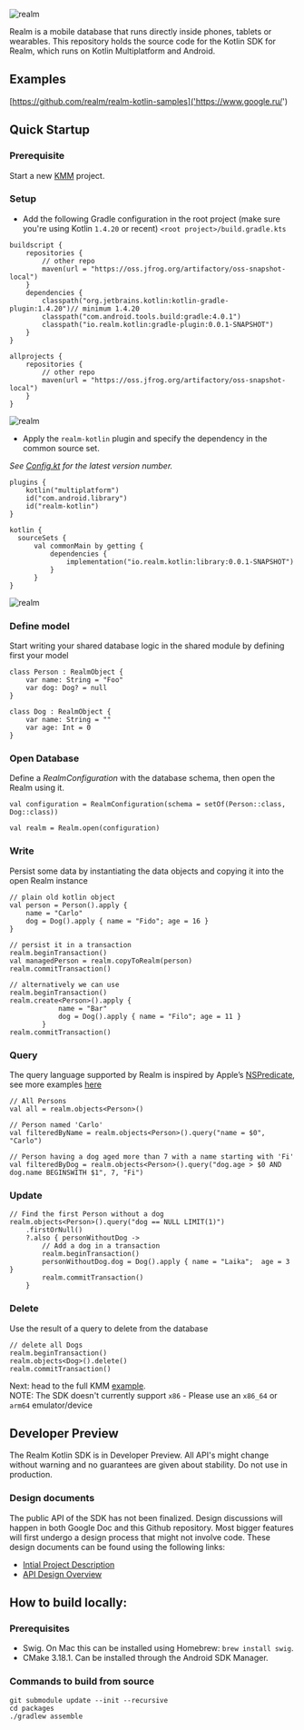 <p>
<img src="https://github.com/realm/realm-cocoa/raw/master/logo.png" alt ="realm">
</p>

Realm is a mobile database that runs directly inside phones, tablets or wearables. This repository holds the source code for the Kotlin SDK for Realm, which runs on Kotlin Multiplatform and Android.

## Examples
[https://github.com/realm/realm-kotlin-samples]('https://www.google.ru/')

## Quick Startup

### Prerequisite
Start a new [KMM]('https://www.google.ru/') project. 

### Setup
+ Add the following Gradle configuration in the root project (make sure you're using Kotlin `1.4.20` or recent) `<root project>/build.gradle.kts`

```
buildscript {
    repositories {
        // other repo
        maven(url = "https://oss.jfrog.org/artifactory/oss-snapshot-local")
    }
    dependencies {
        classpath("org.jetbrains.kotlin:kotlin-gradle-plugin:1.4.20")// minimum 1.4.20
        classpath("com.android.tools.build:gradle:4.0.1")
        classpath("io.realm.kotlin:gradle-plugin:0.0.1-SNAPSHOT")
    }
}

allprojects {
    repositories {
        // other repo 
        maven(url = "https://oss.jfrog.org/artifactory/oss-snapshot-local")
    }
}
```
<p>
<img src="https://github.com/realm/realm-kotlin/raw/master/images/RootGradle.png" alt ="realm">
</p>

+ Apply the `realm-kotlin` plugin and specify the dependency in the common source set.
  
_See [Config.kt]('https://www.google.ru/') for the latest version number._
```
plugins {
    kotlin("multiplatform")
    id("com.android.library")
    id("realm-kotlin")
}

kotlin {
  sourceSets {
      val commonMain by getting {
          dependencies {
              implementation("io.realm.kotlin:library:0.0.1-SNAPSHOT")
          }
      }
}
```
<p>
<img src="https://github.com/realm/realm-kotlin/raw/master/images/SharedGradle.png" alt="realm">
</p>

### Define model

Start writing your shared database logic in the shared module by defining first your model

```
class Person : RealmObject {
    var name: String = "Foo"
    var dog: Dog? = null
}

class Dog : RealmObject {
    var name: String = ""
    var age: Int = 0
}
```

### Open Database
Define a _RealmConfiguration_ with the database schema, then open the Realm using it.
```
val configuration = RealmConfiguration(schema = setOf(Person::class, Dog::class))
```
```
val realm = Realm.open(configuration)
```

### Write
Persist some data by instantiating the data objects and copying it into the open Realm instance
```
// plain old kotlin object
val person = Person().apply {
    name = "Carlo"
    dog = Dog().apply { name = "Fido"; age = 16 }
}

// persist it in a transaction
realm.beginTransaction()
val managedPerson = realm.copyToRealm(person)
realm.commitTransaction()

// alternatively we can use
realm.beginTransaction()
realm.create<Person>().apply {
            name = "Bar"
            dog = Dog().apply { name = "Filo"; age = 11 }
        }
realm.commitTransaction()
```

### Query
The query language supported by Realm is inspired by Apple’s [NSPredicate]('https://www.google.ru/'), see more examples [here]('https://www.google.ru/')
```
// All Persons
val all = realm.objects<Person>()

// Person named 'Carlo'
val filteredByName = realm.objects<Person>().query("name = $0", "Carlo")

// Person having a dog aged more than 7 with a name starting with 'Fi'
val filteredByDog = realm.objects<Person>().query("dog.age > $0 AND dog.name BEGINSWITH $1", 7, "Fi")
```

### Update
```
// Find the first Person without a dog
realm.objects<Person>().query("dog == NULL LIMIT(1)")
    .firstOrNull()
    ?.also { personWithoutDog ->
        // Add a dog in a transaction
        realm.beginTransaction()
        personWithoutDog.dog = Dog().apply { name = "Laika";  age = 3 }
        realm.commitTransaction()
    }
```

### Delete
Use the result of a query to delete from the database
```
// delete all Dogs
realm.beginTransaction()
realm.objects<Dog>().delete()
realm.commitTransaction()
```

Next: head to the full KMM [example]('https://www.google.ru/').
<br>
NOTE: The SDK doesn't currently support `x86` - Please use an `x86_64` or `arm64` emulator/device

## Developer Preview
The Realm Kotlin SDK is in Developer Preview. All API's might change without warning and no guarantees are given about stability. Do not use in production.

### Design documents
The public API of the SDK has not been finalized. Design discussions will happen in both Google Doc and this Github repository. Most bigger features will first undergo a design process that might not involve code. These design documents can be found using the following links:
+ [Intial Project Description]('https://www.google.ru/')
+ [API Design Overview]('https://www.google.ru/')

## How to build locally:
### Prerequisites
+ Swig. On Mac this can be installed using Homebrew: `brew install swig`.
+ CMake 3.18.1. Can be installed through the Android SDK Manager.
### Commands to build from source
```
git submodule update --init --recursive
cd packages
./gradlew assemble
```

